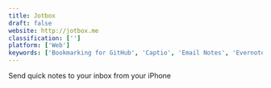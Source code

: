 ```yaml
---
title: Jotbox
draft: false 
website: http://jotbox.me
classification: ['']
platform: ['Web']
keywords: ['Bookmarking for GitHub', 'Captio', 'Email Notes', 'Evernote', 'Jot', 'Mail to Self', 'Napkin Note', 'Notezilla', 'Noto', 'Omnifocus 2 for Mac', 'OneNote', 'Penultimate', 'Quicknotes', 'Read on Mail', 'RedNotebook', 'Reminder', 'SendToEmail', 'Simplenote', 'Slapshot', 'Somnote', 'Trello', 'Wonder', 'fwrdto.me']
---
```

Send quick notes to your inbox from your iPhone